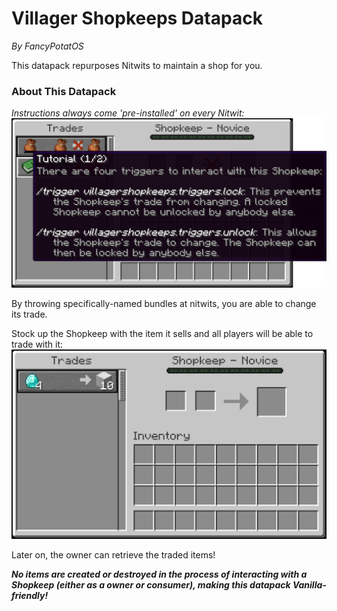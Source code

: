 
# Villager Shopkeeps Datapack
<em>By FancyPotatOS</em>

This datapack repurposes Nitwits to maintain a shop for you.




### About This Datapack

_Instructions always come 'pre-installed' on every Nitwit:_
![Sample Shopkeep Tutorial](img/sample_tutorial.png)

By throwing specifically-named bundles at nitwits, you are able to change its trade.

Stock up the Shopkeep with the item it sells and all players will be able to trade with it:
![Sample Shopkeep Trade](img/sample_trade.png)

Later on, the owner can retrieve the traded items!

**_No items are created or destroyed in the process of interacting with a Shopkeep (either as a owner or consumer), making this datapack Vanilla-friendly!_**

